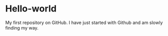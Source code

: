 # Hello-world
My first repository on GitHub.
I have just started with Github and am slowly finding my way.
